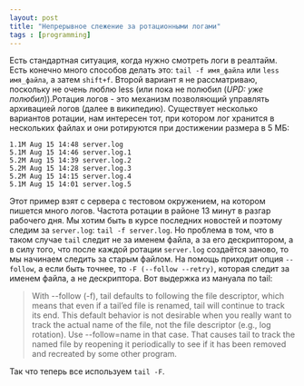 ```yaml
---
layout: post
title: "Непрерывное слежение за ротационными логами"
tags : [programming]
---
```


Есть стандартная ситуация, когда нужно смотреть логи в реалтайм. Есть конечно много способов делать это: `tail -f имя_файла` или `less имя_файла`, а затем `shift+f`. Второй вариант я не рассматриваю, поскольку не очень люблю less (или пока не полюбил (_UPD: уже полюбил_)).Ротация логов - это механизм позволяющий управлять архивацией логов (далее в википедию). Существует несколько вариантов ротации, нам интересен тот, при котором лог хранится в нескольких файлах и они ротируются при достижении размера в 5 МБ:

	1.1M Aug 15 14:48 server.log
	5.1M Aug 15 14:46 server.log.1
	5.2M Aug 15 14:39 server.log.2
	5.2M Aug 15 14:28 server.log.3
	5.2M Aug 15 14:15 server.log.4
	5.1M Aug 15 14:01 server.log.5

Этот пример взят с сервера с тестовом окружением, на котором пишется много логов. Частота ротации в районе 13 минут в разгар рабочего дня. Мы хотим быть в курсе последних новостей и поэтому следим за `server.log`: `tail -f server.log`. Но проблема в том, что в таком случае `tail` следит не за именем файла, а за его дескриптором, а в силу того, что после каждой ротации `server.log` создаётся заново, то мы начинаем следить за старым файлом. На помощь приходит опция `--follow`, а если быть точнее, то `-F (--follow --retry)`, которая следит за именем файла, а не дескриптора. Вот выдержка из мануала по tail:

>	With --follow (-f), tail defaults to following the file descriptor, which means that even if a tail’ed file is renamed, tail will continue to track its end.  This default behavior  is not desirable when you really want to track the actual name of the file, not the file descriptor (e.g., log rotation).  Use --follow=name in that case.  That causes tail to track the named file by reopening it periodically to see if it has been removed and recreated by some other program.

Так что теперь все используем `tail -F`. 





